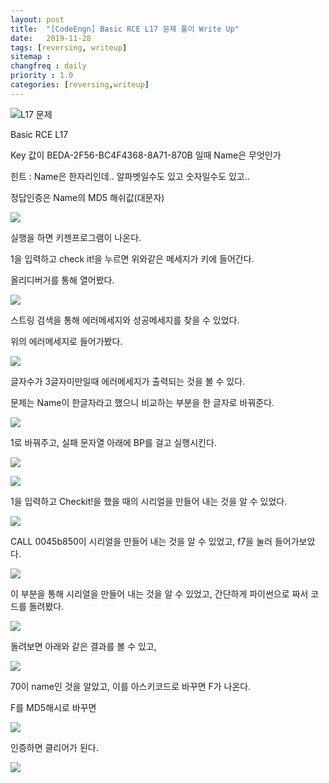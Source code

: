 ```yaml
---
layout: post
title:  "[CodeEngn] Basic RCE L17 문제 풀이 Write Up"
date:   2019-11-28
tags: [reversing, writeup]
sitemap :
changfreq : daily
priority : 1.0
categories: [reversing,writeup]
---
```


![L17 문제](https://img1.daumcdn.net/thumb/R1280x0/?scode=mtistory2&fname=https%3A%2F%2Fk.kakaocdn.net%2Fdn%2FbCmM0d%2Fbtqz3n17zXH%2FYpXs3V7VetFzZ6eVIE4jPk%2Fimg.png)

Basic RCE L17

Key 값이 BEDA-2F56-BC4F4368-8A71-870B 일때 Name은 무엇인가

힌트 : Name은 한자리인데.. 알파벳일수도 있고 숫자일수도 있고..

정답인증은 Name의 MD5 해쉬값(대문자)

![](https://img1.daumcdn.net/thumb/R1280x0/?scode=mtistory2&fname=https%3A%2F%2Fk.kakaocdn.net%2Fdn%2FbhD9qz%2Fbtqz14bcsLx%2FbvjAdz1U08BQBgVeYwdWzk%2Fimg.png)

실행을 하면 키젠프로그램이 나온다.

1을 입력하고 check it!을 누르면 위와같은 메세지가 키에 들어간다.

올리디버거를 통해 열어봤다.

![](https://img1.daumcdn.net/thumb/R1280x0/?scode=mtistory2&fname=https%3A%2F%2Fk.kakaocdn.net%2Fdn%2FZ7QXj%2Fbtqz4VwP3cN%2FgI5O3geJ7VwfKf8JmhEmSK%2Fimg.png)

스트링 검색을 통해 에러메세지와 성공메세지를 찾을 수 있었다.

위의 에러메세지로 들어가봤다.

![](https://img1.daumcdn.net/thumb/R1280x0/?scode=mtistory2&fname=https%3A%2F%2Fk.kakaocdn.net%2Fdn%2FOL9E9%2Fbtqz4WJikJH%2Fc4GkPYPoUY99JDN3tIKJY0%2Fimg.png)

글자수가 3글자미만일때 에러메세지가 출력되는 것을 볼 수 있다.

문제는 Name이 한글자라고 했으니 비교하는 부분을 한 글자로 바꿔준다.

![](https://img1.daumcdn.net/thumb/R1280x0/?scode=mtistory2&fname=https%3A%2F%2Fk.kakaocdn.net%2Fdn%2FusJQr%2Fbtqz2DxDgyK%2FWf5RIH85zSGTEHT0rqvnR0%2Fimg.png)

1로 바꿔주고, 실패 문자열 아래에 BP를 걸고 실행시킨다.

![](https://img1.daumcdn.net/thumb/R1280x0/?scode=mtistory2&fname=https%3A%2F%2Fk.kakaocdn.net%2Fdn%2FoELWR%2Fbtqz4jyjsQR%2FVlQcqaUGiWdm7ezPpIYOr0%2Fimg.png)

![](https://img1.daumcdn.net/thumb/R1280x0/?scode=mtistory2&fname=https%3A%2F%2Fk.kakaocdn.net%2Fdn%2FbMiWvB%2Fbtqz5aURjSZ%2FzA4Hq3MeqB7G9RDWVpmBa1%2Fimg.png)

1을 입력하고 Checkit!을 했을 때의 시리얼을 만들어 내는 것을 알 수 있었다.

![](https://img1.daumcdn.net/thumb/R1280x0/?scode=mtistory2&fname=https%3A%2F%2Fk.kakaocdn.net%2Fdn%2FbpXrHJ%2Fbtqz5aN6L9S%2FfskkrOJwTbFKeevJ8kYRU0%2Fimg.png)

CALL 0045b850이 시리얼을 만들어 내는 것을 알 수 있었고, f7을 눌러 들어가보았다.

![](https://img1.daumcdn.net/thumb/R1280x0/?scode=mtistory2&fname=https%3A%2F%2Fk.kakaocdn.net%2Fdn%2FbIqvcv%2Fbtqz5yVvZ3x%2FH1vlllqESIPCsBtV32cle0%2Fimg.png)

이 부분을 통해 시리얼을 만들어 내는 것을 알 수 있었고, 간단하게 파이썬으로 짜서 코드를 돌려봤다.

![](https://img1.daumcdn.net/thumb/R1280x0/?scode=mtistory2&fname=https%3A%2F%2Fk.kakaocdn.net%2Fdn%2FbaZFAF%2Fbtqz3ANKFOe%2FM5InpgTYHz3HQiRQae3Na0%2Fimg.png)

돌려보면 아래와 같은 결과를 볼 수 있고,

![](https://img1.daumcdn.net/thumb/R1280x0/?scode=mtistory2&fname=https%3A%2F%2Fk.kakaocdn.net%2Fdn%2FbeVXYZ%2Fbtqz3ozZK8Z%2FfY1Z8nhFIudqEDVnT9LGY0%2Fimg.png)

70이 name인 것을 알았고, 이를 아스키코드로 바꾸면 F가 나온다.

F를 MD5해시로 바꾸면

![](https://img1.daumcdn.net/thumb/R1280x0/?scode=mtistory2&fname=https%3A%2F%2Fk.kakaocdn.net%2Fdn%2FvgbUn%2Fbtqz4hUIBwo%2FkgKOKFaD1Sv8ZFlosKFMyk%2Fimg.png)

인증하면 클리어가 된다.

![](https://img1.daumcdn.net/thumb/R1280x0/?scode=mtistory2&fname=https%3A%2F%2Fk.kakaocdn.net%2Fdn%2FbpQUaJ%2Fbtqz3BlAyuV%2FgKTvjH2pJhtDjyKfjV0SOK%2Fimg.png)
